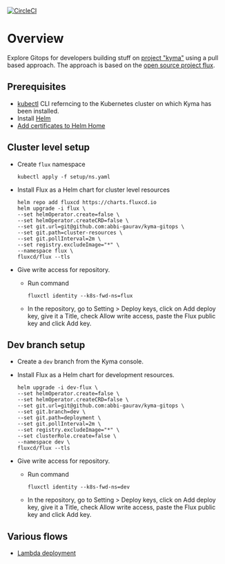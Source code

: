 [![CircleCI](https://circleci.com/gh/abbi-gaurav/kyma-gitops.svg?style=svg)](https://circleci.com/gh/abbi-gaurav/kyma-gitops)

# Overview

Explore Gitops for developers building stuff on [project "kyma"](https://kyma-project.io) using a pull based approach. The approach is based on the [open source project flux](https://www.weave.works/oss/flux/).

## Prerequisites

* [kubectl](https://kubernetes.io/docs/tasks/tools/install-kubectl/) CLI referncing to the Kubernetes cluster on which Kyma has been installed.
* Install [Helm](https://helm.sh/)
* [Add certificates to Helm Home](https://kyma-project.io/docs/components/security/#details-tls-in-tiller-add-certificates-to-helm-home)

## Cluster level setup

* Create `flux` namespace

    ```shell
    kubectl apply -f setup/ns.yaml
    ```

* Install Flux as a Helm chart for cluster level resources

    ```shell
    helm repo add fluxcd https://charts.fluxcd.io
    helm upgrade -i flux \
    --set helmOperator.create=false \
    --set helmOperator.createCRD=false \
    --set git.url=git@github.com:abbi-gaurav/kyma-gitops \
    --set git.path=cluster-resources \
    --set git.pollInterval=2m \
    --set registry.excludeImage="*" \
    --namespace flux \
    fluxcd/flux --tls
    ```

* Give write access for repository.

  * Run command
  
    ```shell
    fluxctl identity --k8s-fwd-ns=flux
    ```
  
  * In the repository, go to Setting > Deploy keys, click on Add deploy key, give it a Title, check Allow write access, paste the Flux public key and click Add key.

## Dev branch setup

* Create a `dev` branch from the Kyma console.

* Install Flux as a Helm chart for development resources.

    ```shell
    helm upgrade -i dev-flux \
    --set helmOperator.create=false \
    --set helmOperator.createCRD=false \
    --set git.url=git@github.com:abbi-gaurav/kyma-gitops \
    --set git.branch=dev \
    --set git.path=deployment \
    --set git.pollInterval=2m \
    --set registry.excludeImage="*" \
    --set clusterRole.create=false \
    --namespace dev \
    fluxcd/flux --tls
    ```

* Give write access for repository.

  * Run command
  
    ```shell
    fluxctl identity --k8s-fwd-ns=dev
    ```
  
  * In the repository, go to Setting > Deploy keys, click on Add deploy key, give it a Title, check Allow write access, paste the Flux public key and click Add key.


## Various flows

* [Lambda deployment](code/lambdas/README.md)